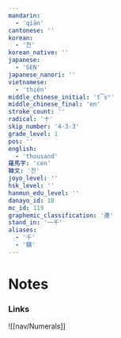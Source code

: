 ```yaml
---
mandarin:
  - 'qiān'
cantonese: ''
korean:
  - '천'
korean_native: ''
japanese:
  - 'SEN'
japanese_nanori: ''
vietnamese:
  - 'thiên'
middle_chinese_initial: 't͡sʰ'
middle_chinese_final: 'en'
stroke_count: ''
radical: '十'
skip_number: '4-3-3'
grade_level: 1
pos: ''
english:
  - 'thousand'
羅馬字: 'cen'
韓文: '천'
joyo_level: ''
hsk_level: ''
hanmun_edu_level: ''
danayo_id: 18
mc_id: 119
graphemic_classification: '遷'
stand_in: '一千'
aliases:
  - '千'
  - '韆'
---
```


# Notes
### Links
![[nav/Numerals]]
